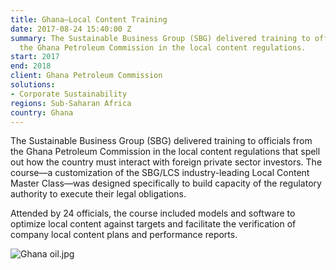 ```yaml
---
title: Ghana—Local Content Training
date: 2017-08-24 15:40:00 Z
summary: The Sustainable Business Group (SBG) delivered training to officials from
  the Ghana Petroleum Commission in the local content regulations.
start: 2017
end: 2018
client: Ghana Petroleum Commission
solutions:
- Corporate Sustainability
regions: Sub-Saharan Africa
country: Ghana
---
```


The Sustainable Business Group (SBG) delivered training to officials from the Ghana Petroleum Commission in the local content regulations that spell out how the country must interact with foreign private sector investors. The course—a customization of the SBG/LCS industry-leading Local Content Master Class—was designed specifically to build capacity of the regulatory authority to execute their legal obligations. 

Attended by 24 officials, the course included models and software to optimize local content against targets and facilitate the verification of company local content plans and performance reports. 

![Ghana oil.jpg](/uploads/Ghana%20oil.jpg)
